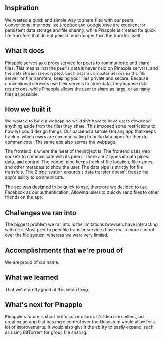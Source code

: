 ## Inspiration

We wanted a quick and simple way to share files with our peers. Conventional methods like DropBox and GoogleDrive are excellent for persistent data storage and file sharing, while Pinapple is created for quick file transfers that do not persist much longer than the transfer itself.

## What it does

Pinapple serves as a proxy service for peers to communicate and share files. This means that the peer's data is never held on Pinapple servers, and the data stream is encrypted. Each peer's computer serves as the file server for file transfers, keeping your files private and secure. Because conventional services use their servers to store data, they impose data restrictions, while Pinapple allows the user to share as large, or as many files as possible.

## How we built it

We wanted to build a webapp so we didn't have to have users download anything aside from the files they share. This imposed some restrictions to how we could design things. Our backend a simple GoLang app that keeps track of which users are communicating to build data pipes for them to communicate. The same app also serves the webpage.

The frontend is where the meat of the project is. The frontend uses web sockets to communicate with its peers. There are 2 types of data pipes: data, and control. The control pipe keeps track of file location, file names, and other metadata to show the user. The data pipe is strictly for file transfers. The 2 pipe system ensures a data transfer doesn't freeze the app's ability to communicate.

The app was designed to be quick to use, therefore we decided to use Facebook as our authentication. Allowing users to quickly send files to other friends on the app. 

## Challenges we ran into

The biggest problem we ran into is the limitations browsers have interacting with disk. Most peer to peer file transfer services have much more control over the file system, whereas we were very limited. 

## Accomplishments that we're proud of

We are proud of our name. 

## What we learned

That we're pretty good at this kinda thing.

## What's next for Pinapple

Pinapple's future is short in it's current form. It's idea is excellent, but creating an app that has more control over the filesystem would allow for a lot of improvements. It would also give it the ability to easily expand, such as using BitTorrent for group file sharing.
